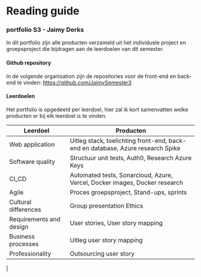 # Reading guide 
### portfolio S3 - Jaimy Derks

In dit portfolio zijn alle producten verzameld uit het individuele project en groepsproject die bijdragen aan de leerdoelen van dit semester.

#### Github repository

In de volgende organisation zijn de repositories voor de front-end en back-end te vinden:
https://github.com/JaimySemester3

#### Leerdoelen

Het portfolio is opgedeeld per leerdoel, hier zal ik kort samenvatten welke producten er bij elk leerdoel is te vinden.

| Leerdoel | Producten | 
|----------|----------|
| Web application | Uitleg stack, toelichting front-end, back-end en database, Azure research Spike |
|Software quality| Structuur unit tests, Auth0, Research Azure Keys
|CI_CD|Automated tests, Sonarcloud, Azure, Vercel, Docker images, Docker research|
|Agile|Proces groepsproject, Stand-ups, sprints|
|Cultural differences|Group presentation Ethics|
|Requirements and design|User stories, User story mapping|
|Business processes|Uitleg user story mapping|
|Professionality|Outsourcing user story|
|